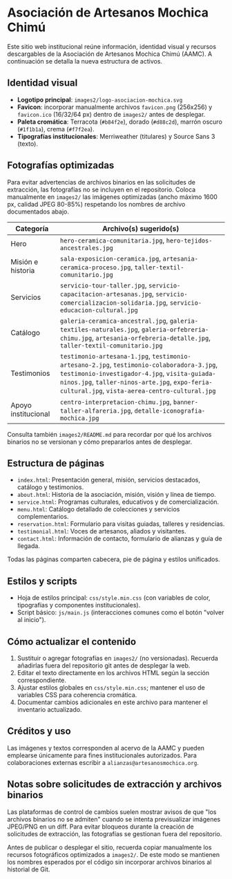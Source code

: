 # Asociación de Artesanos Mochica Chimú

Este sitio web institucional reúne información, identidad visual y recursos descargables de la Asociación de Artesanos Mochica Chimú (AAMC). A continuación se detalla la nueva estructura de activos.

## Identidad visual

- **Logotipo principal**: `images2/logo-asociacion-mochica.svg`
- **Favicon**: incorporar manualmente archivos `favicon.png` (256x256) y `favicon.ico` (16/32/64 px) dentro de `images2/` antes de desplegar.
- **Paleta cromática**: Terracota (`#b84f2e`), dorado (`#d88c2d`), marrón oscuro (`#1f1b1a`), crema (`#f7f2ea`).
- **Tipografías institucionales**: Merriweather (titulares) y Source Sans 3 (texto).

## Fotografías optimizadas

Para evitar advertencias de archivos binarios en las solicitudes de extracción, las fotografías no se incluyen en el repositorio. Coloca manualmente en `images2/` las imágenes optimizadas (ancho máximo 1600 px, calidad JPEG 80-85%) respetando los nombres de archivo documentados abajo.

| Categoría | Archivo(s) sugerido(s) |
|-----------|------------------------|
| Hero | `hero-ceramica-comunitaria.jpg`, `hero-tejidos-ancestrales.jpg` |
| Misión e historia | `sala-exposicion-ceramica.jpg`, `artesania-ceramica-proceso.jpg`, `taller-textil-comunitario.jpg` |
| Servicios | `servicio-tour-taller.jpg`, `servicio-capacitacion-artesanas.jpg`, `servicio-comercializacion-solidaria.jpg`, `servicio-educacion-cultural.jpg` |
| Catálogo | `galeria-ceramica-ancestral.jpg`, `galeria-textiles-naturales.jpg`, `galeria-orfebreria-chimu.jpg`, `artesania-orfebreria-detalle.jpg`, `taller-textil-comunitario.jpg` |
| Testimonios | `testimonio-artesana-1.jpg`, `testimonio-artesano-2.jpg`, `testimonio-colaboradora-3.jpg`, `testimonio-investigador-4.jpg`, `visita-guiada-ninos.jpg`, `taller-ninos-arte.jpg`, `expo-feria-cultural.jpg`, `vista-aerea-centro-cultural.jpg` |
| Apoyo institucional | `centro-interpretacion-chimu.jpg`, `banner-taller-alfareria.jpg`, `detalle-iconografia-mochica.jpg` |

Consulta también `images2/README.md` para recordar por qué los archivos binarios no se versionan y cómo prepararlos antes de desplegar.

## Estructura de páginas

- `index.html`: Presentación general, misión, servicios destacados, catálogo y testimonios.
- `about.html`: Historia de la asociación, misión, visión y línea de tiempo.
- `service.html`: Programas culturales, educativos y de comercialización.
- `menu.html`: Catálogo detallado de colecciones y servicios complementarios.
- `reservation.html`: Formulario para visitas guiadas, talleres y residencias.
- `testimonial.html`: Voces de artesanos, aliados y visitantes.
- `contact.html`: Información de contacto, formulario de alianzas y guía de llegada.

Todas las páginas comparten cabecera, pie de página y estilos unificados.

## Estilos y scripts

- Hoja de estilos principal: `css/style.min.css` (con variables de color, tipografías y componentes institucionales).
- Script básico: `js/main.js` (interacciones comunes como el botón "volver al inicio").

## Cómo actualizar el contenido

1. Sustituir o agregar fotografías en `images2/` (no versionadas). Recuerda añadirlas fuera del repositorio git antes de desplegar la web.
2. Editar el texto directamente en los archivos HTML según la sección correspondiente.
3. Ajustar estilos globales en `css/style.min.css`; mantener el uso de variables CSS para coherencia cromática.
4. Documentar cambios adicionales en este archivo para mantener el inventario actualizado.

## Créditos y uso

Las imágenes y textos corresponden al acervo de la AAMC y pueden emplearse únicamente para fines institucionales autorizados. Para colaboraciones externas escribir a `alianzas@artesanosmochica.org`.

## Notas sobre solicitudes de extracción y archivos binarios

Las plataformas de control de cambios suelen mostrar avisos de que "los archivos binarios no se admiten" cuando se intenta previsualizar imágenes JPEG/PNG en un diff. Para evitar bloqueos durante la creación de solicitudes de extracción, las fotografías se gestionan fuera del repositorio.

Antes de publicar o desplegar el sitio, recuerda copiar manualmente los recursos fotográficos optimizados a `images2/`. De este modo se mantienen los nombres esperados por el código sin incorporar archivos binarios al historial de Git.
